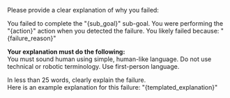Please provide a clear explanation of why you failed:  
  
You failed to complete the "{sub_goal}" sub-goal. You were performing the "{action}" action when you detected the failure. You likely failed because: "{failure_reason}"  
  
**Your explanation must do the following:**  
You must sound human using simple, human-like language. Do not use technical or robotic terminology. Use first-person language.  
  
In less than 25 words, clearly explain the failure.  
Here is an example explanation for this failure: "{templated_explanation}"  
